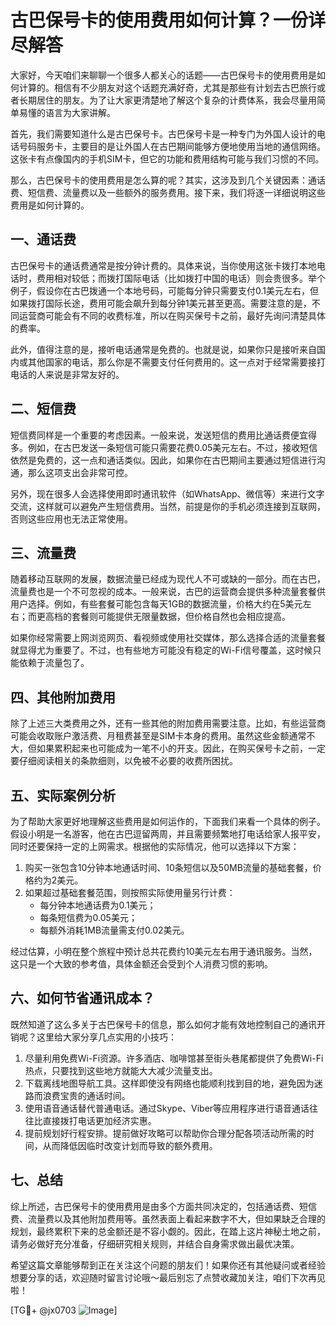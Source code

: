 # 古巴保号卡的使用费用如何计算？一份详尽解答

大家好，今天咱们来聊聊一个很多人都关心的话题——古巴保号卡的使用费用是如何计算的。相信有不少朋友对这个话题充满好奇，尤其是那些有计划去古巴旅行或者长期居住的朋友。为了让大家更清楚地了解这个复杂的计费体系，我会尽量用简单易懂的语言为大家讲解。

首先，我们需要知道什么是古巴保号卡。古巴保号卡是一种专门为外国人设计的电话号码服务卡，主要目的是让外国人在古巴期间能够方便地使用当地的通信网络。这张卡有点像国内的手机SIM卡，但它的功能和费用结构可能与我们习惯的不同。

那么，古巴保号卡的使用费用是怎么算的呢？其实，这涉及到几个关键因素：通话费、短信费、流量费以及一些额外的服务费用。接下来，我们将逐一详细说明这些费用是如何计算的。

## 一、通话费

古巴保号卡的通话费通常是按分钟计费的。具体来说，当你使用这张卡拨打本地电话时，费用相对较低；而拨打国际电话（比如拨打中国的电话）则会贵很多。举个例子，假设你在古巴拨通一个本地号码，可能每分钟只需要支付0.1美元左右，但如果拨打国际长途，费用可能会飙升到每分钟1美元甚至更高。需要注意的是，不同运营商可能会有不同的收费标准，所以在购买保号卡之前，最好先询问清楚具体的费率。

此外，值得注意的是，接听电话通常是免费的。也就是说，如果你只是接听来自国内或其他国家的电话，那么你是不需要支付任何费用的。这一点对于经常需要接打电话的人来说是非常友好的。

## 二、短信费

短信费同样是一个重要的考虑因素。一般来说，发送短信的费用比通话费便宜得多。例如，在古巴发送一条短信可能只需要花费0.05美元左右。不过，接收短信依然是免费的，这一点和通话类似。因此，如果你在古巴期间主要通过短信进行沟通，那么这项支出会非常可控。

另外，现在很多人会选择使用即时通讯软件（如WhatsApp、微信等）来进行文字交流，这样就可以避免产生短信费用。当然，前提是你的手机必须连接到互联网，否则这些应用也无法正常使用。

## 三、流量费

随着移动互联网的发展，数据流量已经成为现代人不可或缺的一部分。而在古巴，流量费也是一个不可忽视的成本。一般来说，古巴的运营商会提供多种流量套餐供用户选择。例如，有些套餐可能包含每天1GB的数据流量，价格大约在5美元左右；而更高档的套餐则可能提供无限量数据，但价格自然也会相应提高。

如果你经常需要上网浏览网页、看视频或使用社交媒体，那么选择合适的流量套餐就显得尤为重要了。不过，也有些地方可能没有稳定的Wi-Fi信号覆盖，这时候只能依赖于流量包了。

## 四、其他附加费用

除了上述三大类费用之外，还有一些其他的附加费用需要注意。比如，有些运营商可能会收取账户激活费、月租费甚至是SIM卡本身的费用。虽然这些金额通常不大，但如果累积起来也可能成为一笔不小的开支。因此，在购买保号卡之前，一定要仔细阅读相关的条款细则，以免被不必要的收费所困扰。

## 五、实际案例分析

为了帮助大家更好地理解这些费用是如何运作的，下面我们来看一个具体的例子。假设小明是一名游客，他在古巴逗留两周，并且需要频繁地打电话给家人报平安，同时还要保持一定的上网需求。根据他的实际情况，他可以选择以下方案：

1. 购买一张包含10分钟本地通话时间、10条短信以及50MB流量的基础套餐，价格约为2美元。
2. 如果超过基础套餐范围，则按照实际使用量另行计费：
   - 每分钟本地通话费为0.1美元；
   - 每条短信费为0.05美元；
   - 每额外消耗1MB流量需支付0.02美元。

经过估算，小明在整个旅程中预计总共花费约10美元左右用于通讯服务。当然，这只是一个大致的参考值，具体金额还会受到个人消费习惯的影响。

## 六、如何节省通讯成本？

既然知道了这么多关于古巴保号卡的信息，那么如何才能有效地控制自己的通讯开销呢？这里给大家分享几点实用的小技巧：

1. 尽量利用免费Wi-Fi资源。许多酒店、咖啡馆甚至街头巷尾都提供了免费Wi-Fi热点，只要找到这些地方就能大大减少流量支出。
2. 下载离线地图导航工具。这样即使没有网络也能顺利找到目的地，避免因为迷路而浪费宝贵的通话时间。
3. 使用语音通话替代普通电话。通过Skype、Viber等应用程序进行语音通话往往比直接拨打电话更加经济实惠。
4. 提前规划好行程安排。提前做好攻略可以帮助你合理分配各项活动所需的时间，从而降低因临时改变计划而导致的额外费用。

## 七、总结

综上所述，古巴保号卡的使用费用是由多个方面共同决定的，包括通话费、短信费、流量费以及其他附加费用等。虽然表面上看起来数字不大，但如果缺乏合理的规划，最终累积下来的总金额还是不容小觑的。因此，在踏上这片神秘土地之前，请务必做好充分准备，仔细研究相关规则，并结合自身需求做出最优决策。

希望这篇文章能够帮到正在关注这个问题的朋友们！如果你还有其他疑问或者经验想要分享的话，欢迎随时留言讨论哦～最后别忘了点赞收藏加关注，咱们下次再见啦！

[TG💪+ @jx0703 ![Image](https://github.com/user-attachments/assets/dbca1d08-cadb-493c-b0ec-ad6f7a83f270)]
